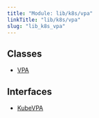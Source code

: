```yaml
---
title: "Module: lib/k8s/vpa"
linkTitle: "lib/k8s/vpa"
slug: "lib_k8s_vpa"
---
```


## Classes

- [VPA](../classes/lib_k8s_vpa.VPA.md)

## Interfaces

- [KubeVPA](../interfaces/lib_k8s_vpa.KubeVPA.md)
